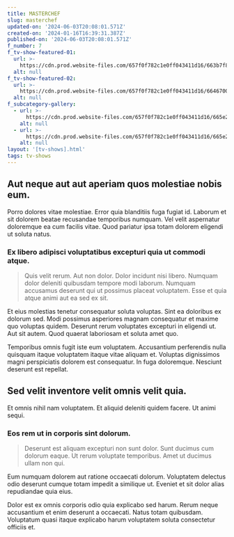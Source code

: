 ```yaml
---
title: MASTERCHEF
slug: masterchef
updated-on: '2024-06-03T20:08:01.571Z'
created-on: '2024-01-16T16:39:31.387Z'
published-on: '2024-06-03T20:08:01.571Z'
f_number: 7
f_tv-show-featured-01:
  url: >-
    https://cdn.prod.website-files.com/657f0f782c1e0ff043411d16/663b7f8dbdc285e30c53a954_IMG_0725-2-standard.jpg
  alt: null
f_tv-show-featured-02:
  url: >-
    https://cdn.prod.website-files.com/657f0f782c1e0ff043411d16/66467000507ff17d3d25ad5a_938A7240.JPG
  alt: null
f_subcategory-gallery:
  - url: >-
      https://cdn.prod.website-files.com/657f0f782c1e0ff043411d16/665e2294be9ab75f90707ec7_938A9565.JPG
    alt: null
  - url: >-
      https://cdn.prod.website-files.com/657f0f782c1e0ff043411d16/665e2294b5beba2ef184d19c_IMG_0725-2.JPG
    alt: null
layout: '[tv-shows].html'
tags: tv-shows
---
```


Aut neque aut aut aperiam quos molestiae nobis eum.
---------------------------------------------------

Porro dolores vitae molestiae. Error quia blanditiis fuga fugiat id. Laborum et sit dolorem beatae recusandae temporibus numquam. Vel velit aspernatur doloremque ea cum facilis vitae. Quod pariatur ipsa totam dolorem eligendi ut soluta natus.

### Ex libero adipisci voluptatibus excepturi quia ut commodi atque.

> Quis velit rerum. Aut non dolor. Dolor incidunt nisi libero. Numquam dolor deleniti quibusdam tempore modi laborum. Numquam accusamus deserunt qui ut possimus placeat voluptatem. Esse et quia atque animi aut ea sed ex sit.

Et eius molestias tenetur consequatur soluta voluptas. Sint ea doloribus ex dolorum sed. Modi possimus asperiores magnam consequatur et maxime quo voluptas quidem. Deserunt rerum voluptates excepturi in eligendi ut. Aut sit autem. Quod quaerat laboriosam et soluta amet quo.

Temporibus omnis fugit iste eum voluptatem. Accusantium perferendis nulla quisquam itaque voluptatem itaque vitae aliquam et. Voluptas dignissimos magni perspiciatis dolorem est consequatur. In fuga doloremque. Nesciunt deserunt est repellat.

Sed velit inventore velit omnis velit quia.
-------------------------------------------

Et omnis nihil nam voluptatem. Et aliquid deleniti quidem facere. Ut animi sequi.

### Eos rem ut in corporis sint dolorum.

> Deserunt est aliquam excepturi non sunt dolor. Sunt ducimus cum dolorum eaque. Ut rerum voluptate temporibus. Amet ut ducimus ullam non qui.

Eum numquam dolorem aut ratione occaecati dolorum. Voluptatem delectus odio deserunt cumque totam impedit a similique ut. Eveniet et sit dolor alias repudiandae quia eius.

Dolor est ex omnis corporis odio quia explicabo sed harum. Rerum neque accusantium et enim deserunt a occaecati. Natus totam quibusdam. Voluptatum quasi itaque explicabo harum voluptatem soluta consectetur officiis et.
